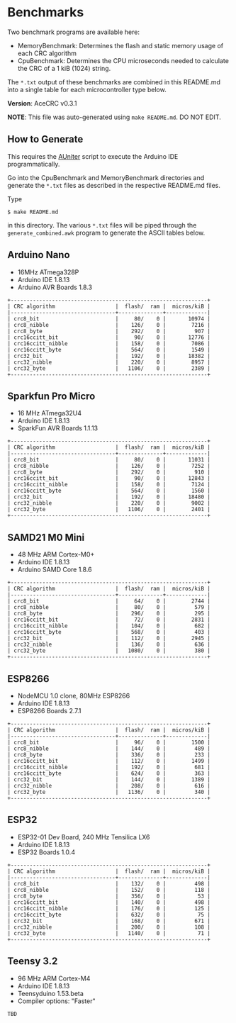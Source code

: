 # Benchmarks

Two benchmark programs are available here:

* MemoryBenchmark: Determines the flash and static memory usage of each CRC
  algorithm
* CpuBenchmark: Determines the CPU microseconds needed to calculate the CRC of a
  1 kiB (1024) string.

The `*.txt` output of these benchmarks are combined in this README.md into a
single table for each microcontroller type below.

**Version**: AceCRC v0.3.1

**NOTE**: This file was auto-generated using `make README.md`. DO NOT EDIT.

## How to Generate

This requires the [AUniter](https://github.com/bxparks/AUniter) script
to execute the Arduino IDE programmatically.

Go into the CpuBenchmark and MemoryBenchmark directories and generate
the `*.txt` files as described in the respective README.md files.

Type

```
$ make README.md
```

in this directory. The various `*.txt` files will be piped through the
`generate_combined.awk` program to generate the ASCII tables below.

## Arduino Nano

* 16MHz ATmega328P
* Arduino IDE 1.8.13
* Arduino AVR Boards 1.8.3

```
+--------------------------------------------------------------+
| CRC algorithm                   |  flash/  ram |  micros/kiB |
|---------------------------------+--------------+-------------|
| crc8_bit                        |     80/    0 |       10974 |
| crc8_nibble                     |    126/    0 |        7216 |
| crc8_byte                       |    292/    0 |         907 |
| crc16ccitt_bit                  |     90/    0 |       12776 |
| crc16ccitt_nibble               |    158/    0 |        7086 |
| crc16ccitt_byte                 |    564/    0 |        1549 |
| crc32_bit                       |    192/    0 |       18382 |
| crc32_nibble                    |    220/    0 |        8957 |
| crc32_byte                      |   1106/    0 |        2389 |
+--------------------------------------------------------------+

```

## Sparkfun Pro Micro

* 16 MHz ATmega32U4
* Arduino IDE 1.8.13
* SparkFun AVR Boards 1.1.13

```
+--------------------------------------------------------------+
| CRC algorithm                   |  flash/  ram |  micros/kiB |
|---------------------------------+--------------+-------------|
| crc8_bit                        |     80/    0 |       11031 |
| crc8_nibble                     |    126/    0 |        7252 |
| crc8_byte                       |    292/    0 |         910 |
| crc16ccitt_bit                  |     90/    0 |       12843 |
| crc16ccitt_nibble               |    158/    0 |        7124 |
| crc16ccitt_byte                 |    564/    0 |        1560 |
| crc32_bit                       |    192/    0 |       18480 |
| crc32_nibble                    |    220/    0 |        9002 |
| crc32_byte                      |   1106/    0 |        2401 |
+--------------------------------------------------------------+

```

## SAMD21 M0 Mini

* 48 MHz ARM Cortex-M0+
* Arduino IDE 1.8.13
* Arduino SAMD Core 1.8.6

```
+--------------------------------------------------------------+
| CRC algorithm                   |  flash/  ram |  micros/kiB |
|---------------------------------+--------------+-------------|
| crc8_bit                        |     64/    0 |        2744 |
| crc8_nibble                     |     80/    0 |         579 |
| crc8_byte                       |    296/    0 |         295 |
| crc16ccitt_bit                  |     72/    0 |        2831 |
| crc16ccitt_nibble               |    104/    0 |         682 |
| crc16ccitt_byte                 |    568/    0 |         403 |
| crc32_bit                       |    112/    0 |        2945 |
| crc32_nibble                    |    136/    0 |         636 |
| crc32_byte                      |   1080/    0 |         380 |
+--------------------------------------------------------------+

```

## ESP8266

* NodeMCU 1.0 clone, 80MHz ESP8266
* Arduino IDE 1.8.13
* ESP8266 Boards 2.7.1

```
+--------------------------------------------------------------+
| CRC algorithm                   |  flash/  ram |  micros/kiB |
|---------------------------------+--------------+-------------|
| crc8_bit                        |     96/    0 |        1500 |
| crc8_nibble                     |    144/    0 |         489 |
| crc8_byte                       |    336/    0 |         233 |
| crc16ccitt_bit                  |    112/    0 |        1499 |
| crc16ccitt_nibble               |    192/    0 |         681 |
| crc16ccitt_byte                 |    624/    0 |         363 |
| crc32_bit                       |    144/    0 |        1389 |
| crc32_nibble                    |    208/    0 |         616 |
| crc32_byte                      |   1136/    0 |         340 |
+--------------------------------------------------------------+

```

## ESP32

* ESP32-01 Dev Board, 240 MHz Tensilica LX6
* Arduino IDE 1.8.13
* ESP32 Boards 1.0.4

```
+--------------------------------------------------------------+
| CRC algorithm                   |  flash/  ram |  micros/kiB |
|---------------------------------+--------------+-------------|
| crc8_bit                        |    132/    0 |         498 |
| crc8_nibble                     |    152/    0 |         118 |
| crc8_byte                       |    356/    0 |          53 |
| crc16ccitt_bit                  |    140/    0 |         498 |
| crc16ccitt_nibble               |    176/    0 |         125 |
| crc16ccitt_byte                 |    632/    0 |          75 |
| crc32_bit                       |    168/    0 |         671 |
| crc32_nibble                    |    200/    0 |         108 |
| crc32_byte                      |   1140/    0 |          71 |
+--------------------------------------------------------------+

```

## Teensy 3.2

* 96 MHz ARM Cortex-M4
* Arduino IDE 1.8.13
* Teensyduino 1.53.beta
* Compiler options: "Faster"

```
TBD
```

